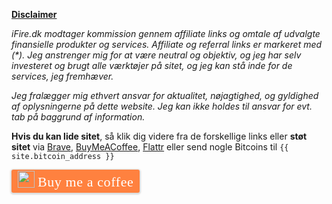 **[Disclaimer](/disclaimer/)**

_iFire.dk modtager kommission gennem affiliate links og omtale af udvalgte finansielle produkter og services. Affiliate og referral links er markeret med (*). Jeg anstrenger mig for at være neutral og objektiv, og jeg har selv investeret og brugt alle værktøjer på sitet, og jeg kan stå inde for de services, jeg fremhæver._

_Jeg fralægger mig ethvert ansvar for aktualitet, nøjagtighed, og gyldighed af oplysningerne på dette website. Jeg kan ikke holdes til ansvar for evt. tab på baggrund af information._

**Hvis du kan lide sitet**, så klik dig videre fra de forskellige links eller **støt sitet** via [Brave](/go/brave/), [BuyMeACoffee](https://www.buymeacoffee.com/hmBeaqv9P), [Flattr](/go/flattr/) eller send nogle Bitcoins til `{{ site.bitcoin_address }}`

<style>.bmc-button img{width: 27px !important;margin-bottom: 1px !important;box-shadow: none !important;border: none !important;vertical-align: middle !important;}.bmc-button{line-height: 36px !important;height:37px !important;text-decoration: none !important;display:inline-flex !important;color:#FFFFFF !important;background-color:#FF813F !important;border-radius: 3px !important;border: 1px solid transparent !important;padding: 1px 9px !important;font-size: 22px !important;letter-spacing: 0.6px !important;box-shadow: 0px 1px 2px rgba(190, 190, 190, 0.5) !important;-webkit-box-shadow: 0px 1px 2px 2px rgba(190, 190, 190, 0.5) !important;margin: 0 auto !important;font-family:'Cookie', cursive !important;-webkit-box-sizing: border-box !important;box-sizing: border-box !important;-o-transition: 0.3s all linear !important;-webkit-transition: 0.3s all linear !important;-moz-transition: 0.3s all linear !important;-ms-transition: 0.3s all linear !important;transition: 0.3s all linear !important;}.bmc-button:hover, .bmc-button:active, .bmc-button:focus {-webkit-box-shadow: 0px 1px 2px 2px rgba(190, 190, 190, 0.5) !important;text-decoration: none !important;box-shadow: 0px 1px 2px 2px rgba(190, 190, 190, 0.5) !important;opacity: 0.85 !important;color:#FFFFFF !important;}</style><link href="https://fonts.googleapis.com/css?family=Cookie" rel="stylesheet"><a class="bmc-button" target="_blank" href="https://www.buymeacoffee.com/hmBeaqv9P"><img src="https://bmc-cdn.nyc3.digitaloceanspaces.com/BMC-button-images/BMC-btn-logo.svg" alt="Buy me a coffee"><span style="margin-left:5px">Buy me a coffee</span></a>
